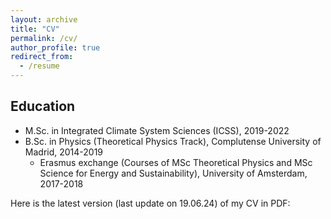 ```yaml
---
layout: archive
title: "CV"
permalink: /cv/
author_profile: true
redirect_from:
  - /resume
---
```


## Education

* M.Sc. in Integrated Climate System Sciences (ICSS), 2019-2022
* B.Sc. in Physics (Theoretical Physics Track), Complutense University of Madrid, 2014-2019
  * Erasmus exchange (Courses of MSc Theoretical Physics and MSc Science for Energy and Sustainability), University of Amsterdam, 2017-2018

Here is the latest version (last update on 19.06.24) of my CV in PDF:
